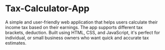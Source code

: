 # Tax-Calculator-App
A simple and user-friendly web application that helps users calculate their income tax based on their earnings. The app supports different tax brackets, deduction. Built using HTML, CSS, and JavaScript, it's perfect for individual, or small business owners who want quick and accurate tax estimates.
